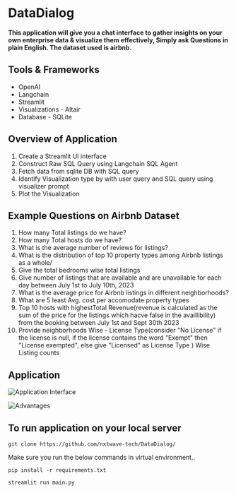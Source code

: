 # DataDialog

**This application will give you a chat interface to gather insights on your own enterprise data & visualize them effectively, Simply ask Questions in plain English. The dataset used is airbnb.**

## Tools & Frameworks
- OpenAI
- Langchain
- Streamlit
- Visualizations - Altair
- Database - SQLite


## Overview of Application

1. Create a Streamlit UI interface
2. Construct Raw SQL Query using Langchain SQL Agent
3. Fetch data from sqlite DB with SQL query
4. Identify Visualization type by with user query and SQL query using visualizer prompt
5. Plot the Visualization


## Example Questions on Airbnb Dataset
1. How many Total listings do we have?
2. How many Total hosts do we have?
3. What is the average number of reviews for listings?
4. What is the distribution of top 10 property types among Airbnb listings as a whole/
5. Give the total bedrooms wise total listings
6. Give number of listings that are available and are unavailable for each day between July 1st to July 10th, 2023
7. What is the average price for Airbnb listings in different neighborhoods?
8. What are 5 least Avg. cost per accomodate property types
9. Top 10 hosts with highestTotal Revenue(revenue is calculated as the sum of the price for the listings which hacve false in the availlibility) from the booking between July 1st and Sept 30th 2023
10. Provide neighborhoods Wise - License Type(consider "No License" if the license is null, if the license contains the word "Exempt" then "License exempted", else give "Licensed" as License Type ) Wise Listing counts


## Application
![Application Interface](application_images/query_answer.png)

![Advantages](application_images/query_visualization.png)


## To run application on your local server
```commandline
git clone https://github.com/nxtwave-tech/DataDialog/
```
Make sure you run the below commands in virtual environment..
```commandline
pip install -r requirements.txt
```
```commandline
streamlit run main.py
```
